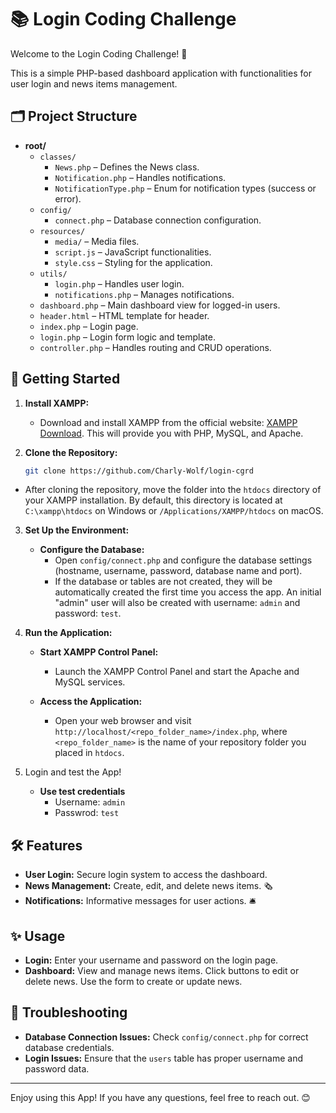 # 📚 Login Coding Challenge

Welcome to the Login Coding Challenge! 🎉

This is a simple PHP-based dashboard application with functionalities for user login and news items management.

## 🗂️ Project Structure

- **root/**
  - `classes/`
    - `News.php` – Defines the News class.
    - `Notification.php` – Handles notifications.
    - `NotificationType.php` – Enum for notification types (success or error).
  - `config/`
    - `connect.php` – Database connection configuration.
  - `resources/`
    - `media/` – Media files.
    - `script.js` – JavaScript functionalities.
    - `style.css` – Styling for the application.
  - `utils/`
    - `login.php` – Handles user login.
    - `notifications.php` – Manages notifications.
  - `dashboard.php` – Main dashboard view for logged-in users.
  - `header.html` – HTML template for header.
  - `index.php` – Login page.
  - `login.php` – Login form logic and template.
  - `controller.php` – Handles routing and CRUD operations.

## 🚀 Getting Started

1. **Install XAMPP:**

   - Download and install XAMPP from the official website: [XAMPP Download](https://www.apachefriends.org/index.html). This will provide you with PHP, MySQL, and Apache.

2. **Clone the Repository:**

   ```bash
   git clone https://github.com/Charly-Wolf/login-cgrd
   ```

- After cloning the repository, move the folder into the `htdocs` directory of your XAMPP installation. By default, this directory is located at `C:\xampp\htdocs` on Windows or `/Applications/XAMPP/htdocs` on macOS.

3. **Set Up the Environment:**

   - **Configure the Database:**
     - Open `config/connect.php` and configure the database settings (hostname, username, password, database name and port).
     - If the database or tables are not created, they will be automatically created the first time you access the app. An initial "admin" user will also be created with username: `admin` and password: `test`.

4. **Run the Application:**

   - **Start XAMPP Control Panel:**

     - Launch the XAMPP Control Panel and start the Apache and MySQL services.

   - **Access the Application:**
     - Open your web browser and visit `http://localhost/<repo_folder_name>/index.php`, where `<repo_folder_name>` is the name of your repository folder you placed in `htdocs`.

5. Login and test the App!
   - **Use test credentials**
     - Username: `admin`
     - Passwrod: `test`

## 🛠️ Features

- **User Login:** Secure login system to access the dashboard.
- **News Management:** Create, edit, and delete news items. 🗞️
- **Notifications:** Informative messages for user actions. 🛎️

## ✨ Usage

- **Login:** Enter your username and password on the login page.
- **Dashboard:** View and manage news items. Click buttons to edit or delete news. Use the form to create or update news.

## 🛑 Troubleshooting

- **Database Connection Issues:** Check `config/connect.php` for correct database credentials.
- **Login Issues:** Ensure that the `users` table has proper username and password data.

---

Enjoy using this App! If you have any questions, feel free to reach out. 😊
